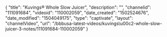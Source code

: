 {
    "title": "Kuvings&reg; Whole Slow Juicer",
    "description": "",
    "channelid": "111091684",
    "videoid": "110002059",
    "date_created": "1502524676",
    "date_modified": "1504049175",
    "type": "captivate",
    "layout": "channelVideo",
    "url": "\/bbbusa-latest-videos\/kuvings\u00c2-whole-slow-juicer-3-notes\/111091684-110002059"
}